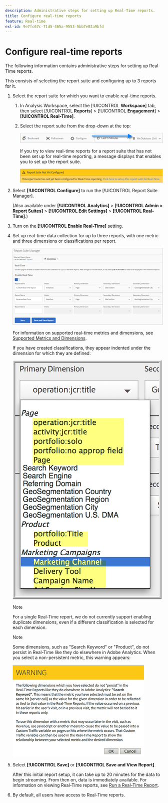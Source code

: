 ```yaml
---
description: Administrative steps for setting up Real-Time reports.
title: Configure real-time reports
feature: Real-time
exl-id: 9e7fc67c-71d5-465a-9553-5bb7e02a9bfd
---
```

# Configure real-time reports

The following information contains administrative steps for setting up Real-Time reports.

This consists of selecting the report suite and configuring up to 3 reports for it.

1. Select the report suite for which you want to enable real-time reports.

   1. In Analysis Workspace, select the [!UICONTROL **Workspace**] tab, then select [!UICONTROL **Reports**] > [!UICONTROL **Engagement**] > **[!UICONTROL Real-Time]**.
   
   1. Select the report suite from the drop-down at the top:

      ![](/help/admin/admin/c-manage-report-suites/c-edit-report-suites/realtime/assets/report_suite_selector.png)

      If you try to view real-time reports for a report suite that has not been set up for real-time reporting, a message displays that enables you to set up the report suite.

      ![](/help/admin/admin/c-manage-report-suites/c-edit-report-suites/realtime/assets/rep_suite_not_set_up.png)

1. Select **[!UICONTROL Configure]** to run the [!UICONTROL Report Suite Manager].

   (Also available under **[!UICONTROL Analytics]** > **[!UICONTROL Admin > Report Suites]** > **[!UICONTROL Edit Settings]** > **[!UICONTROL Real-Time]**.) 

1. Turn on the **[!UICONTROL Enable Real-Time]** setting.
1. Set up real-time data collection for up to three reports, with one metric and three dimensions or classifications per report.

   ![](assets/real_time_admin.png)

   For information on supported real-time metrics and dimensions, see [Supported Metrics and Dimensions](/help/admin/admin/c-manage-report-suites/c-edit-report-suites/realtime/realtime-metrics.md).

   If you have created classifications, they appear indented under the dimension for which they are defined:

   ![](assets/classifications.png)

   >[!NOTE]
   >
   >For a single Real-Time report, we do not currently support enabling duplicate dimensions, even if a different classification is selected for each dimension.

   >[!NOTE]
   >
   >Some dimensions, such as "Search Keyword" or "Product", do not persist in Real-Time like they do elsewhere in Adobe Analytics. When you select a non-persistent metric, this warning appears:

   ![](/help/admin/admin/c-manage-report-suites/c-edit-report-suites/realtime/assets/warning_dimensions.png)

1. Select **[!UICONTROL Save]** or **[!UICONTROL Save and View Report]**.

   After this initial report setup, it can take up to 20 minutes for the data to begin streaming. From then on, data is immediately available. For information on viewing Real-Time reports, see [Run a Real-Time Report](https://experienceleague.adobe.com/docs/analytics/analyze/reports-analytics/t-running-report-types.html).

1. By default, all users have access to Real-Time reports.
